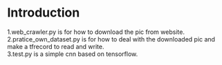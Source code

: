 # Introduction
1.web_crawler.py is for how to download the pic from website.<br>
2.pratice_own_dataset.py is for how to deal with the downloaded pic and make a tfrecord to read and write.<br>
3.test.py is a simple cnn based on tensorflow.

